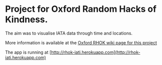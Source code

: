 Project for Oxford Random Hacks of Kindness.
===

The aim was to visualise IATA data through time and locations. 

More information is available at the [Oxford RHOK wiki page for this project](http://wiki.rhok.org/RHoK_4.0_-_Oxford/Projects/Visualising_Programme_Data)

The app is running at [http://rhok-iati.herokuapp.com](http://rhok-iati.herokuapp.com)
